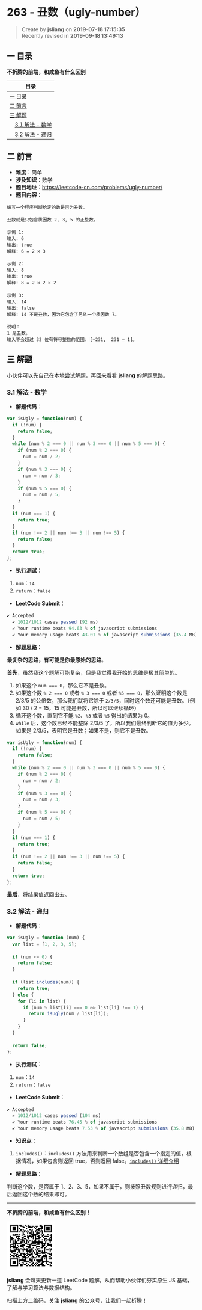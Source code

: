 263 - 丑数（ugly-number）
===

> Create by **jsliang** on **2019-07-18 17:15:35**  
> Recently revised in **2019-09-18 13:49:13**

## <a name="chapter-one" id="chapter-one">一 目录</a>

**不折腾的前端，和咸鱼有什么区别**

| 目录 |
| --- | 
| [一 目录](#chapter-one) | 
| [二 前言](#chapter-two) |
| [三 解题](#chapter-three) |
| &emsp;[3.1 解法 - 数学](#chapter-three-one) |
| &emsp;[3.2 解法 - 递归](#chapter-three-two) |

## <a name="chapter-two" id="chapter-two">二 前言</a>



* **难度**：简单
* **涉及知识**：数学
* **题目地址**：https://leetcode-cn.com/problems/ugly-number/
* **题目内容**：

```
编写一个程序判断给定的数是否为丑数。

丑数就是只包含质因数 2, 3, 5 的正整数。

示例 1:
输入: 6
输出: true
解释: 6 = 2 × 3

示例 2:
输入: 8
输出: true
解释: 8 = 2 × 2 × 2

示例 3:
输入: 14
输出: false 
解释: 14 不是丑数，因为它包含了另外一个质因数 7。

说明：
1 是丑数。
输入不会超过 32 位有符号整数的范围: [−231,  231 − 1]。
```

## <a name="chapter-three" id="chapter-three">三 解题</a>



小伙伴可以先自己在本地尝试解题，再回来看看 **jsliang** 的解题思路。

### <a name="chapter-three-one" id="chapter-three-one">3.1 解法 - 数学</a>



* **解题代码**：

```js
var isUgly = function(num) {
  if (!num) {
    return false;
  }
  while (num % 2 === 0 || num % 3 === 0 || num % 5 === 0) {
    if (num % 2 === 0) {
      num = num / 2;
    }
    if (num % 3 === 0) {
      num = num / 3;
    }
    if (num % 5 === 0) {
      num = num / 5;
    }
  }
  if (num === 1) {
    return true;
  }
  if (num !== 2 || num !== 3 || num !== 5) {
    return false;
  }
  return true;
};
```

* **执行测试**：

1. `num`：`14`
2. `return`：`false`

* **LeetCode Submit**：

```js
✔ Accepted
  ✔ 1012/1012 cases passed (92 ms)
  ✔ Your runtime beats 94.63 % of javascript submissions
  ✔ Your memory usage beats 43.01 % of javascript submissions (35.4 MB)
```

* **解题思路**：

**最复杂的思路，有可能是你最原始的思路**。

**首先**，虽然我这个题解可能复杂，但是我觉得我开始的思维是极其简单的。

1. 如果这个 `num === 0`，那么它不是丑数。
2. 如果这个数 `% 2 === 0` 或者 `% 3 === 0` 或者 `%5 === 0`，那么证明这个数是 2/3/5 的公倍数，那么我们就将它除于 `2/3/5`，同时这个数还可能是丑数。（例如 30 / 2 = 15，15 可能是丑数，所以可以继续循环）
3. 循环这个数，直到它不能 `%2`、`%3` 或者 `%5` 得出的结果为 0。
4. `while` 后，这个数已经不能整除 2/3/5 了，所以我们最终判断它的值为多少。如果是 2/3/5，表明它是丑数；如果不是，则它不是丑数。

```js
var isUgly = function(num) {
  if (!num) {
    return false;
  }
  while (num % 2 === 0 || num % 3 === 0 || num % 5 === 0) {
    if (num % 2 === 0) {
      num = num / 2;
    }
    if (num % 3 === 0) {
      num = num / 3;
    }
    if (num % 5 === 0) {
      num = num / 5;
    }
  }
  if (num === 1) {
    return true;
  }
  if (num !== 2 || num !== 3 || num !== 5) {
    return false;
  }
  return true;
};
```

**最后**，将结果值返回出去。

### <a name="chapter-three-two" id="chapter-three-two">3.2 解法 - 递归</a>



* **解题代码**：

```js
var isUgly = function (num) {
  var list = [1, 2, 3, 5];

  if (num <= 0) {
    return false;
  }

  if (list.includes(num)) {
    return true;
  } else {
    for (li in list) {
      if (num % list[li] === 0 && list[li] !== 1) {
        return isUgly(num / list[li]);
      }
    }
  }

  return false;
};
```

* **执行测试**：

1. `num`：`14`
2. `return`：`false`

* **LeetCode Submit**：

```js
✔ Accepted
  ✔ 1012/1012 cases passed (104 ms)
  ✔ Your runtime beats 76.45 % of javascript submissions
  ✔ Your memory usage beats 7.53 % of javascript submissions (35.8 MB)
```

* **知识点**：

1. `includes()`：`includes()` 方法用来判断一个数组是否包含一个指定的值，根据情况，如果包含则返回 true，否则返回 false。[`includes()` 详细介绍](https://github.com/LiangJunrong/document-library/blob/master/JavaScript-library/JavaScript/%E5%86%85%E7%BD%AE%E5%AF%B9%E8%B1%A1/Array/includes.md)

* **解题思路**：

判断这个数，是否属于 1、2、3、5，如果不属于，则按照丑数规则进行递归，最后返回这个数的结果即可。

---

**不折腾的前端，和咸鱼有什么区别！**

![图](../../../public-repertory/img/z-small-wechat-public-address.jpg)

**jsliang** 会每天更新一道 LeetCode 题解，从而帮助小伙伴们夯实原生 JS 基础，了解与学习算法与数据结构。

扫描上方二维码，关注 **jsliang** 的公众号，让我们一起折腾！

